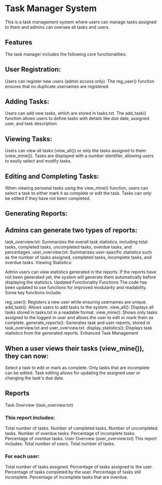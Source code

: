 # Task Manager System
This is a task management system where users can manage tasks assigned to them and admins can oversee all tasks and users. 

## Features
The task manager includes the following core functionalities:

## User Registration:
Users can register new users (admin access only).
The reg_user() function ensures that no duplicate usernames are registered.

## Adding Tasks:
Users can add new tasks, which are stored in tasks.txt.
The add_task() function allows users to define tasks with details like due date, assigned user, and task description.

## Viewing Tasks:
Users can view all tasks (view_all()) or only the tasks assigned to them (view_mine()).
Tasks are displayed with a number identifier, allowing users to easily select and modify tasks.

## Editing and Completing Tasks:
When viewing personal tasks using the view_mine() function, users can select a task to either mark it as complete or edit the task.
Tasks can only be edited if they have not been completed.

## Generating Reports:
## Admins can generate two types of reports:
task_overview.txt: Summarizes the overall task statistics, including total tasks, completed tasks, uncompleted tasks, overdue tasks, and percentages.
user_overview.txt: Summarizes user-specific statistics such as the number of tasks assigned, completed tasks, incomplete tasks, and overdue tasks.
Viewing Statistics:

Admin users can view statistics generated in the reports. If the reports have not been generated yet, the system will generate them automatically before displaying the statistics.
Updated Functionality
Functions
The code has been updated to use functions for improved modularity and readability. Some key functions include:

reg_user(): Registers a new user while ensuring usernames are unique.
add_task(): Allows users to add tasks to the system.
view_all(): Displays all tasks stored in tasks.txt in a readable format.
view_mine(): Shows only tasks assigned to the logged-in user and allows the user to edit or mark them as complete.
generate_reports(): Generates task and user reports, stored in task_overview.txt and user_overview.txt.
display_statistics(): Displays task statistics from the generated reports.
Enhanced Task Management

## When a user views their tasks (view_mine()), they can now:
Select a task to edit or mark as complete.
Only tasks that are incomplete can be edited.
Task editing allows for updating the assigned user or changing the task's due date.

## Reports
Task Overview (task_overview.txt)

### This report includes:
Total number of tasks.
Number of completed tasks.
Number of uncompleted tasks.
Number of overdue tasks.
Percentage of incomplete tasks.
Percentage of overdue tasks.
User Overview (user_overview.txt)
This report includes:
Total number of users.
Total number of tasks.

### For each user:
Total number of tasks assigned.
Percentage of tasks assigned to the user.
Percentage of tasks completed by the user.
Percentage of tasks still incomplete.
Percentage of incomplete tasks that are overdue.

